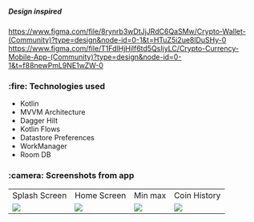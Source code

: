 <h5>Design inspired</h5>

<a href="https://www.figma.com/file/8rynrb3wDtJjJRdC6QaSMw/Crypto-Wallet-(Community)?type=design&node-id=0-1&t=HTuZ5i2ue8lDuSHy-0">
  https://www.figma.com/file/8rynrb3wDtJjJRdC6QaSMw/Crypto-Wallet-(Community)?type=design&node-id=0-1&t=HTuZ5i2ue8lDuSHy-0
</a>
<a href="https://www.figma.com/file/T1FdlHjHilf6td5QsIjyLC/Crypto-Currency-Mobile-App-(Community)?type=design&node-id=0-1&t=f88newPmL9NE1wZW-0">
  https://www.figma.com/file/T1FdlHjHilf6td5QsIjyLC/Crypto-Currency-Mobile-App-(Community)?type=design&node-id=0-1&t=f88newPmL9NE1wZW-0
</a>


<h3>:fire: Technologies used</h3>
<ul>
  <li>Kotlin</li>
  <li>MVVM Architecture</li>
  <li>Dagger Hilt</li>
  <li>Kotlin Flows</li>
  <li>Datastore Preferences</li>
  <li>WorkManager</li>
  <li>Room DB</li>
</ul>

<h3>:camera: Screenshots from app</h3>

<table>
  <tr>
     <td>Splash Screen</td>
     <td>Home Screen</td>
     <td>Min max</td>
     <td>Coin History</td>
  </tr>
  <tr>
    <td valign="top"><img src="https://i.ibb.co/RyWBsMY/Screenshot-1684065737.png"></td>
    <td valign="top"><img src="https://i.ibb.co/svzFhQ9/Screenshot-1684065630.png"></td>
    <td valign="top"><img src="https://i.ibb.co/nmkDc3n/Screenshot-1684065627.png"></td>
    <td valign="top"><img src="[https://i.ibb.co/Y7H5B92/signup.png](https://i.ibb.co/BB2xb5T/Screenshot-1684065624.png)"></td>
  </tr>
 

 </table>


